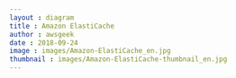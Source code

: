```yaml
---
layout : diagram
title : Amazon ElastiCache
author : awsgeek
date : 2018-09-24
image : images/Amazon-ElastiCache_en.jpg
thumbnail : images/Amazon-ElastiCache-thumbnail_en.jpg
---
```

